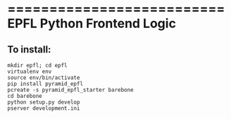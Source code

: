==========================
EPFL Python Frontend Logic
==========================

To install:
-----------

	mkdir epfl; cd epfl
	virtualenv env
	source env/bin/activate
	pip install pyramid_epfl
	pcreate -s pyramid_epfl_starter barebone
	cd barebone
	python setup.py develop
	pserver development.ini





